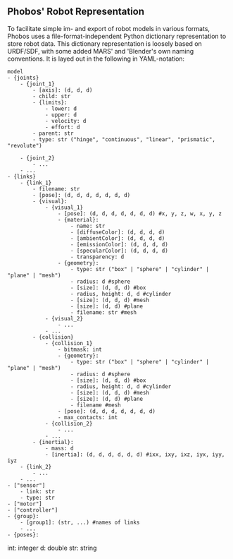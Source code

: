 ## Phobos' Robot Representation

To facilitate simple im- and export of robot models in various formats, Phobos uses a file-format-independent Python dictionary representation to store robot data. This dictionary representation is loosely based on URDF/SDF, with some added MARS' and 'Blender's own naming conventions. It is layed out in the following in YAML-notation:

    model
    - {joints}
        - {joint_1}
            - [axis]: (d, d, d)
            - child: str
            - {limits}:
                - lower: d
                - upper: d
                - velocity: d
                - effort: d
            - parent: str
            - type: str ("hinge", "continuous", "linear", "prismatic", "revolute")
            
        - {joint_2}
            - ...
        - ...
    - {links}
        - {link_1}
            - filename: str
            - [pose]: (d, d, d, d, d, d, d)
            - {visual}:
                - {visual_1}
                    - [pose]: (d, d, d, d, d, d, d) #x, y, z, w, x, y, z
                    - {material}:
                        - name: str
                        - [diffuseColor]: (d, d, d, d)
                        - [ambientColor]: (d, d, d, d)
                        - [emissionColor]: (d, d, d, d)
                        - [specularColor]: (d, d, d, d)
                        - transparency: d
                    - {geometry}:
                        - type: str ("box" | "sphere" | "cylinder" | "plane" | "mesh")
                        - radius: d #sphere
                        - [size]: (d, d, d) #box
                        - radius, height: d, d #cylinder
                        - [size]: (d, d, d) #mesh
                        - [size]: (d, d) #plane
                        - filename: str #mesh
                - {visual_2}
                    - ...
                - ...
            - {collision}
                - {collision_1}
                    - bitmask: int
                    - {geometry}:
                        - type: str ("box" | "sphere" | "cylinder" | "plane" | "mesh")
                        - radius: d #sphere
                        - [size]: (d, d, d) #box
                        - radius, height: d, d #cylinder
                        - [size]: (d, d, d) #mesh
                        - [size]: (d, d) #plane
                        - filename #mesh
                    - [pose]: (d, d, d, d, d, d, d)
                    - max_contacts: int
                - {collision_2}
                    - ...
                - ...
            - {inertial}:
                - mass: d
                - [inertia]: (d, d, d, d, d, d) #ixx, ixy, ixz, iyx, iyy, iyz
        - {link_2}
            - ...
        - ...
    - ["sensor"]
        - link: str
        - type: str
    - ["motor"]
    - ["controller"]
    - {group}:
        - [group1]: (str, ...) #names of links
        - ...
    - {poses}:
    


int: integer
d: double
str: string
